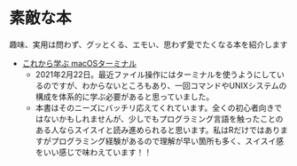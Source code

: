 # 素敵な本
趣味、実用は問わず、グッとくる、エモい、思わず愛でたくなる本を紹介します

- [これから学ぶ macOSターミナル](https://book.impress.co.jp/books/1116101020)
	- 2021年2月22日。最近ファイル操作にはターミナルを使うようにしているのですが、わからないところもあり、一回コマンドやUNIXシステムの構成を体系的に学ぶ必要があると思っていました。
	- 本書はそのニーズにバッチリ応えてくれています。全くの初心者向きではないかもしれませんが、少しでもプログラミング言語を触ったことのある人ならスイスイと読み進められると思います。私はRだけではありますがプログラミング経験があるので理解が早い箇所も多く、スイスイ感をいい感じで味わえています！！
